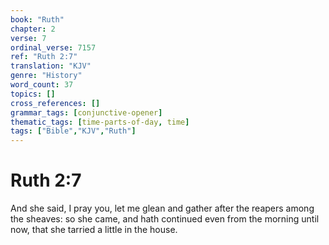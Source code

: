 ```yaml
---
book: "Ruth"
chapter: 2
verse: 7
ordinal_verse: 7157
ref: "Ruth 2:7"
translation: "KJV"
genre: "History"
word_count: 37
topics: []
cross_references: []
grammar_tags: [conjunctive-opener]
thematic_tags: [time-parts-of-day, time]
tags: ["Bible","KJV","Ruth"]
---
```


# Ruth 2:7

And she said, I pray you, let me glean and gather after the reapers among the sheaves: so she came, and hath continued even from the morning until now, that she tarried a little in the house.
